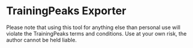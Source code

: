 # TrainingPeaks Exporter

Please note that using this tool for anything else than personal use will violate the TrainingPeaks terms and conditions.
Use at your own risk, the author cannot be held liable.

